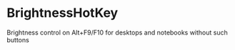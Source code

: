 # BrightnessHotKey
Brightness control on Alt+F9/F10 for desktops and notebooks without such buttons
